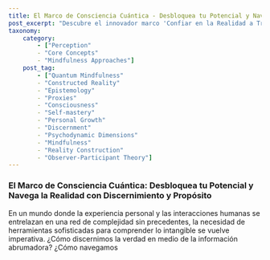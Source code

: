 ```yaml
---
title: El Marco de Consciencia Cuántica - Desbloquea tu Potencial y Navega la Realidad con Discernimiento y Propósito
post_excerpt: "Descubre el innovador marco 'Confiar en la Realidad a Través de un Proxy', una poderosa síntesis que te equipa para comprender y navegar la compleja interacción entre la conciencia, las experiencias subjetivas y las realidades compartidas. Este enfoque, enraizado en la Psico-dinámica Cuántica, te permitirá desarrollar un discernimiento profundo y una agencia consciente para moldear tu experiencia de la realidad."
taxonomy:
    category:
        - ["Perception"
        - "Core Concepts"
        - "Mindfulness Approaches"]
    post_tag:
        - ["Quantum Mindfulness"
        - "Constructed Reality"
        - "Epistemology"
        - "Proxies"
        - "Consciousness"
        - "Self-mastery"
        - "Personal Growth"
        - "Discernment"
        - "Psychodynamic Dimensions"
        - "Mindfulness"
        - "Reality Construction"
        - "Observer-Participant Theory"]
---
```

### El Marco de Consciencia Cuántica: Desbloquea tu Potencial y Navega la Realidad con Discernimiento y Propósito

En un mundo donde la experiencia personal y las interacciones humanas se entrelazan en una red de complejidad sin precedentes, la necesidad de herramientas sofisticadas para comprender lo intangible se vuelve imperativa. ¿Cómo discernimos la verdad en medio de la información abrumadora? ¿Cómo navegamos